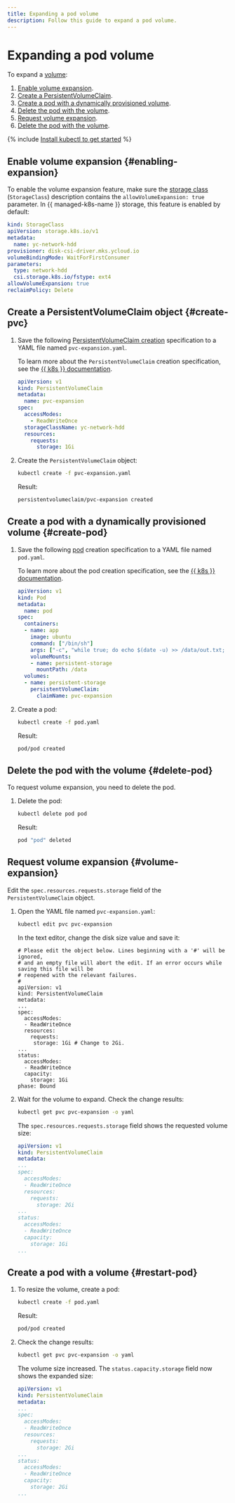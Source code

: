 ```yaml
---
title: Expanding a pod volume
description: Follow this guide to expand a pod volume.
---
```


# Expanding a pod volume


To expand a [volume](../../concepts/volume.md):
1. [Enable volume expansion](#enabling-expansion).
1. [Create a PersistentVolumeClaim](#create-pvc).
1. [Create a pod with a dynamically provisioned volume](#create-pod).
1. [Delete the pod with the volume](#restart-pod).
1. [Request volume expansion](#volume-expansion).
1. [Delete the pod with the volume](#delete-pod).

{% include [Install kubectl to get started](../../../_includes/managed-kubernetes/kubectl-before-you-begin.md) %}

## Enable volume expansion {#enabling-expansion}

To enable the volume expansion feature, make sure the [storage class](manage-storage-class.md) (`StorageClass`) description contains the `allowVolumeExpansion: true` parameter. In {{ managed-k8s-name }} storage, this feature is enabled by default:

```yaml
kind: StorageClass
apiVersion: storage.k8s.io/v1
metadata:
  name: yc-network-hdd
provisioner: disk-csi-driver.mks.ycloud.io
volumeBindingMode: WaitForFirstConsumer
parameters:
  type: network-hdd
  csi.storage.k8s.io/fstype: ext4
allowVolumeExpansion: true
reclaimPolicy: Delete
```

## Create a PersistentVolumeClaim object {#create-pvc}

1. Save the following [PersistentVolumeClaim creation](dynamic-create-pv.md) specification to a YAML file named `pvc-expansion.yaml`.

   To learn more about the `PersistentVolumeClaim` creation specification, see the [{{ k8s }} documentation](https://kubernetes.io/docs/reference/kubernetes-api/config-and-storage-resources/persistent-volume-claim-v1/).

   ```yaml
   apiVersion: v1
   kind: PersistentVolumeClaim
   metadata:
     name: pvc-expansion
   spec:
     accessModes:
       - ReadWriteOnce
     storageClassName: yc-network-hdd
     resources:
       requests:
         storage: 1Gi
   ```

1. Create the `PersistentVolumeClaim` object:

   ```bash
   kubectl create -f pvc-expansion.yaml
   ```

   Result:

   ```bash
   persistentvolumeclaim/pvc-expansion created
   ```

## Create a pod with a dynamically provisioned volume {#create-pod}

1. Save the following [pod](../../concepts/index.md#pod) creation specification to a YAML file named `pod.yaml`.

   To learn more about the pod creation specification, see the [{{ k8s }} documentation](https://kubernetes.io/docs/reference/generated/kubernetes-api/v1.18/#pod-v1-core).

   ```yaml
   apiVersion: v1
   kind: Pod
   metadata:
     name: pod
   spec:
     containers:
     - name: app
       image: ubuntu
       command: ["/bin/sh"]
       args: ["-c", "while true; do echo $(date -u) >> /data/out.txt; sleep 5; done"]
       volumeMounts:
       - name: persistent-storage
         mountPath: /data
     volumes:
     - name: persistent-storage
       persistentVolumeClaim:
         claimName: pvc-expansion
   ```

1. Create a pod:

   ```bash
   kubectl create -f pod.yaml
   ```

   Result:

   ```bash
   pod/pod created
   ```

## Delete the pod with the volume {#delete-pod}

To request volume expansion, you need to delete the pod.
1. Delete the pod:

   ```bash
   kubectl delete pod pod
   ```

   Result:

   ```bash
   pod "pod" deleted
   ```

## Request volume expansion {#volume-expansion}

Edit the `spec.resources.requests.storage` field of the `PersistentVolumeClaim` object.
1. Open the YAML file named `pvc-expansion.yaml`:

   ```bash
   kubectl edit pvc pvc-expansion
   ```

   In the text editor, change the disk size value and save it:

   ```text
   # Please edit the object below. Lines beginning with a '#' will be ignored,
   # and an empty file will abort the edit. If an error occurs while saving this file will be
   # reopened with the relevant failures.
   #
   apiVersion: v1
   kind: PersistentVolumeClaim
   metadata:
   ...
   spec:
     accessModes:
     - ReadWriteOnce
     resources:
       requests:
        storage: 1Gi # Change to 2Gi.
   ...
   status:
     accessModes:
     - ReadWriteOnce
     capacity:
       storage: 1Gi
   phase: Bound
   ```

1. Wait for the volume to expand. Check the change results:

   ```bash
   kubectl get pvc pvc-expansion -o yaml
   ```

   The `spec.resources.requests.storage` field shows the requested volume size:

   ```yaml
   apiVersion: v1
   kind: PersistentVolumeClaim
   metadata:
   ...
   spec:
     accessModes:
     - ReadWriteOnce
     resources:
       requests:
         storage: 2Gi
   ...
   status:
     accessModes:
     - ReadWriteOnce
     capacity:
       storage: 1Gi
   ...
   ```

## Create a pod with a volume {#restart-pod}

1. To resize the volume, create a pod:

   ```bash
   kubectl create -f pod.yaml
   ```

   Result:

   ```bash
   pod/pod created
   ```

1. Check the change results:

   ```bash
   kubectl get pvc pvc-expansion -o yaml
   ```

   The volume size increased. The `status.capacity.storage` field now shows the expanded size:

   ```yaml
   apiVersion: v1
   kind: PersistentVolumeClaim
   metadata:
   ...
   spec:
     accessModes:
     - ReadWriteOnce
     resources:
       requests:
         storage: 2Gi
   ...
   status:
     accessModes:
     - ReadWriteOnce
     capacity:
       storage: 2Gi
   ...
   ```